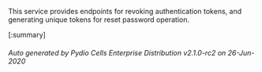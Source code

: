 






This service provides endpoints for revoking authentication tokens, and generating unique tokens for reset password operation.

[:summary]

###### Auto generated by Pydio Cells Enterprise Distribution v2.1.0-rc2 on 26-Jun-2020
